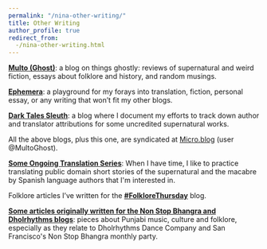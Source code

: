 ```yaml
---
permalink: "/nina-other-writing/"
title: Other Writing
author_profile: true
redirect_from:
  -/nina-other-writing.html
---
```

<p><strong><a href="http://multoghost.wordpress.com/">Multo (Ghost)</a></strong>: a blog on things ghostly: reviews of supernatural and weird fiction, essays about folklore and history, and random musings.</p>

<p><strong><a href="https://exiw.wordpress.com">Ephemera</a></strong>:  a playground for my forays into translation, fiction, personal essay, or any writing that won’t fit my other blogs. </p>

[**Dark Tales Sleuth**](https://darktalessleuth.wordpress.com/): a blog where I document my efforts to track down author and translator attributions for some uncredited supernatural works.

All the above blogs, plus this one, are syndicated at [Micro.blog](https://micro.blog/MultoGhost) (user @MultoGhost).

[**Some Ongoing Translation Series**](https://exiw.wordpress.com/translations/): When I have time, I like to practice translating public domain short stories of the supernatural and the macabre by Spanish language authors that I'm interested in. 

<p>Folklore articles I’ve written for the <a href="http://folklorethursday.com/author/nina/"><strong>#FolkloreThursday</strong></a> blog.  </p>

<p><a href="https://exiw.wordpress.com/tag/punjab/"><strong>Some articles originally written for the Non Stop Bhangra and Dholrhythms blogs</strong></a>: pieces about Punjabi music, culture and folklore, especially as they relate to Dholrhythms Dance Company and San Francisco's Non Stop Bhangra monthly party. </p>

